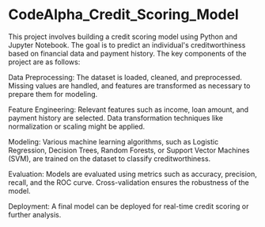 # CodeAlpha_Credit_Scoring_Model
This project involves building a credit scoring model using Python and Jupyter Notebook. The goal is to predict an individual's creditworthiness based on financial data and payment history. The key components of the project are as follows:

Data Preprocessing: The dataset is loaded, cleaned, and preprocessed. Missing values are handled, and features are transformed as necessary to prepare them for modeling.

Feature Engineering: Relevant features such as income, loan amount, and payment history are selected. Data transformation techniques like normalization or scaling might be applied.

Modeling: Various machine learning algorithms, such as Logistic Regression, Decision Trees, Random Forests, or Support Vector Machines (SVM), are trained on the dataset to classify creditworthiness.

Evaluation: Models are evaluated using metrics such as accuracy, precision, recall, and the ROC curve. Cross-validation ensures the robustness of the model.

Deployment: A final model can be deployed for real-time credit scoring or further analysis. 
